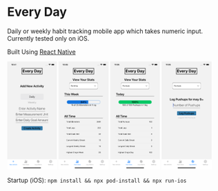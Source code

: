 # Every Day

Daily or weekly habit tracking mobile app which takes numeric input.  
Currently tested only on iOS.

Built Using [React Native](https://reactnative.dev) 

<img alt="Create Activity" src="./github/add-activity.png" height="250"> <img alt="View Weekly Stats" src="./github/view-stats-weekly.png" height="250"> <img alt="View Daily Stats" src="./github/view-stats-daily.png" height="250"> <img alt="Log Activity" src="./github/log-activity.png" height="250">

Startup (iOS): `npm install && npx pod-install && npx run-ios`